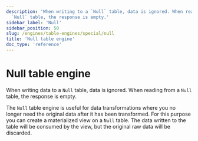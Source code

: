 ```yaml
---
description: 'When writing to a `Null` table, data is ignored. When reading from a
  `Null` table, the response is empty.'
sidebar_label: 'Null'
sidebar_position: 50
slug: /engines/table-engines/special/null
title: 'Null table engine'
doc_type: 'reference'
---
```


# Null table engine 

When writing data to a `Null` table, data is ignored.
When reading from a `Null` table, the response is empty.

The `Null` table engine is useful for data transformations where you no longer need the original data after it has been transformed.
For this purpose you can create a materialized view on a `Null` table.
The data written to the table will be consumed by the view, but the original raw data will be discarded.

